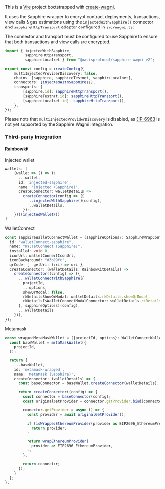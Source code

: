 This is a [Vite](https://vitejs.dev) project bootstrapped with [create-wagmi].

[create-wagmi]: https://github.com/wevm/wagmi/tree/main/packages/create-wagmi

It uses the Sapphire wrapper to encrypt contract deployments, transactions,
view calls & gas estimations using the `injectedWithSapphire()` connector and
`sapphireHttpTransport` adapter configured in `src/wagmi.ts`:

The connector and transport must be configured to use Sapphire to ensure
that both transactions and view calls are encrypted.

```typescript
import { injectedWithSapphire,
         sapphireHttpTransport,
         sapphireLocalnet } from "@oasisprotocol/sapphire-wagmi-v2";

export const config = createConfig({
	multiInjectedProviderDiscovery: false,
	chains: [sapphire, sapphireTestnet, sapphireLocalnet],
	connectors: [injectedWithSapphire()],
	transports: {
		[sapphire.id]: sapphireHttpTransport(),
		[sapphireTestnet.id]: sapphireHttpTransport(),
		[sapphireLocalnet.id]: sapphireHttpTransport(),
	},
});
```

Please note that `multiInjectedProviderDiscovery` is disabled, as [EIP-6963] is
not yet supported by the Sapphire Wagmi integration.

[EIP-6963]: https://eips.ethereum.org/EIPS/eip-6963









### Third-party integration

#### Rainbowkit

Injected wallet

```ts
wallets: [
    (wallet => () => ({
      ...wallet,
      id: 'injected-sapphire',
      name: 'Injected (Sapphire)',
      createConnector: walletDetails =>
        createConnector(config => ({
          ...injectedWithSapphire()(config),
          ...walletDetails,
        })),
    }))(injectedWallet())
]
```

WalletConnect

```ts
const sapphireWalletConnectWallet = (sapphireOptions?: SapphireWrapConfig) => ({projectId, options}: WalletConnectWalletOptions): Wallet => ({
  id: "walletConnect-sapphire",
  name: "WalletConnect (Sapphire)",
  installed: void 0,
  iconUrl: walletConnectIconUrl,
  iconBackground: "#3b99fc",
  qrCode: {  getUri: (uri) => uri },
  createConnector: (walletDetails: RainbowKitDetails) =>
    createConnector((config) => ({
      ...walletConnectWithSapphire({
        projectId,
        ...options,
        showQrModal: false,
        rkDetailsShowQrModal: walletDetails.rkDetails.showQrModal,
        rkDetailsIsWalletConnectModalConnector: walletDetails.rkDetails.isWalletConnectModalConnector
      }, sapphireOptions)(config),
      ...walletDetails
    })),
});
```

Metamask

```ts
const wrappedMetaMaskWallet = ({projectId, options}: WalletConnectWalletOptions): Wallet => {
  const baseWallet = metaMaskWallet({
    projectId,
  });

  return {
    ...baseWallet,
    id: 'metamask-wrapped',
    name: 'MetaMask (Sapphire)',
    createConnector: (walletDetails) => {
      const baseConnector = baseWallet.createConnector(walletDetails);

      return createConnector((config) => {
        const connector = baseConnector(config);
        const originalGetProvider = connector.getProvider.bind(connector);

        connector.getProvider = async () => {
          const provider = await originalGetProvider();

          if (isWrappedEthereumProvider(provider as EIP2696_EthereumProvider)) {
            return provider;
          }

          return wrapEthereumProvider(
            provider as EIP2696_EthereumProvider,
          );
        };

        return connector;
      });
    }
  };
};
```
